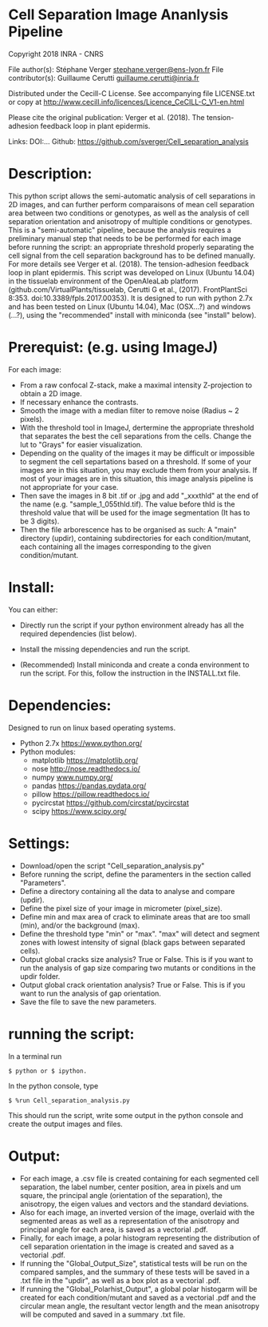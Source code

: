 
        	
Cell Separation Image Ananlysis Pipeline
========================================

Copyright 2018 INRA - CNRS

File author(s): Stéphane Verger <stephane.verger@ens-lyon.fr>
File contributor(s): Guillaume Cerutti <guillaume.cerutti@inria.fr>

Distributed under the Cecill-C License.
See accompanying file LICENSE.txt or copy at
http://www.cecill.info/licences/Licence_CeCILL-C_V1-en.html
       
Please cite the original publication:
Verger et al. (2018). The tension-adhesion feedback loop in plant epidermis.

Links:
DOI:...
Github: https://github.com/sverger/Cell_separation_analysis


Description:
============                                                                
This python script allows the semi-automatic analysis of cell separations in 2D images, and can further perform comparaisons of mean cell separation area between two conditions or genotypes, as well as the analysis of cell separation orientation and anisotropy of multiple conditions or genotypes. This is a "semi-automatic" pipeline, because the analysis requires a    preliminary manual step that needs to be be performed for each image before running the script: an appropriate threshold properly separating the cell signal from the cell separation background has to be defined manually. For more details see Verger et al. (2018). The tension-adhesion feedback loop in plant epidermis. This script was developed on Linux (Ubuntu 14.04) in the tissuelab environment of the OpenAleaLab platform (github.com/VirtualPlants/tissuelab, Cerutti G et al., (2017). FrontPlantSci 8:353. doi:10.3389/fpls.2017.00353). It is designed to run with python 2.7x and has been tested on Linux (Ubuntu 14.04), Mac (OSX...?) and windows (...?), using the "recommended" install with miniconda (see "install" below).


Prerequist: (e.g. using ImageJ)
============================
For each image:
- From a raw confocal Z-stack, make a maximal intensity Z-projection to obtain a 2D image.
- If necessary enhance the contrasts.
- Smooth the image with a median filter to remove noise (Radius ~ 2 pixels).
- With the threshold tool in ImageJ, dertermine the appropriate threshold that separates the best the cell separations from the cells. Change the lut to "Grays" for easier visualization.
- Depending on the quality of the images it may be difficult or impossible to segment the cell separtations based on a threshold. If some of your images are in this situation, you may exclude them from your analysis. If most of your images are in this situation, this image analysis pipeline is not appropriate for your case.
- Then save the images in 8 bit .tif or .jpg and add "_xxxthld" at the end of the name (e.g. "sample_1_055thld.tif). The value before thld is the threshold value that will be used for the image segmentation (It has to be 3 digits).
- Then the file arborescence has to be organised as such: A "main" directory (updir), containing subdirectories for each condition/mutant, each containing all the images corresponding to the given condition/mutant.


Install:
========
You can either:
- Directly run the script if your python environment already has all the required dependencies (list below).

- Install the missing dependencies and run the script.

- (Recommended) Install miniconda and create a conda environment to run the script. For this, follow the instruction in the INSTALL.txt file.


Dependencies:
=============
Designed to run on linux based operating systems.
- Python 2.7x  		https://www.python.org/
- Python modules:
    - matplotlib 	https://matplotlib.org/
    - nose 		http://nose.readthedocs.io/
    - numpy		www.numpy.org/
    - pandas		https://pandas.pydata.org/
    - pillow		https://pillow.readthedocs.io/
    - pycircstat	https://github.com/circstat/pycircstat
    - scipy		https://www.scipy.org/


Settings:
=========
- Download/open the script "Cell_separation_analysis.py"
- Before running the script, define the paramenters in the section called "Parameters".
- Define a directory containing all the data to analyse and compare (updir).
- Define the pixel size of your image in micrometer (pixel_size).
- Define min and max area of crack to eliminate areas that are too small (min), and/or the background (max).
- Define the threshold type "min" or "max". "max" will detect and segment zones with lowest intensity of signal (black gaps between separated cells).
- Output global cracks size analysis? True or False. This is if you want to run the analysis of gap size comparing two mutants or conditions in the updir folder.
- Output global crack orientation analysis? True or False. This is if you want to run the analysis of gap orientation.
- Save the file to save the new parameters.


running the script:
===================
In a terminal run

	$ python or $ ipython.

In the python console, type

	$ %run Cell_separation_analysis.py

This should run the script, write some output in the python console and create the output images and files.


Output:
=======
- For each image, a .csv file is created containing for each segmented cell separation, the label number, center position, area in pixels and um square, the principal angle (orientation of the separation), the anisotropy, the eigen values and vectors and the standard deviations.
- Also for each image, an inverted version of the image, overlaid with the segmented areas as well as a representation of the anisotropy and principal angle for each area, is saved as a vectorial .pdf.
- Finally, for each image, a polar histogram representing the distribution of cell separation orientation in the image is created and saved as a vectorial .pdf.
- If running the "Global_Output_Size", statistical tests will be run on the compared samples, and the summary of these tests will be saved in a .txt file in the "updir", as well as a box plot as a vectorial .pdf.
- If running the "Global_Polarhist_Output", a global polar histogarm will be created for each condition/mutant and saved as a vectorial .pdf and the circular mean angle, the resultant vector length and the mean anisotropy will be computed and saved in a summary .txt file.





